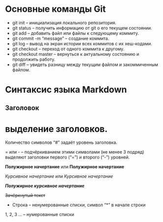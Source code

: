# Основные команды Git

* git init – инициализация локального репозитория.
* git status – получить информацию от git о его текущем состоянии.
* git add – добавить файл или файлы к следующему коммиту.
* git commit -m “message” – создание коммита.
* git log – вывод на экран истории всех коммитов с их хеш-кодами.
* git checkout – переход от одного коммита к другому.
* git checkout master – вернуться к актуальному состоянию и продолжить работу.
* git diff – увидеть разницу между текущим файлом и закоммиченным файлом.

# Синтаксис языка Markdown

## Заголовок 
# выделение заголовков. 
Количество символов “#” задаёт уровень заголовка. 

= или - – подчёркиванием этими символами (не менее 3 подряд) выделяют заголовки первого
(“=”) и второго (“-”) уровней.

**Полужирное начертание** или __Полужирное начертание__

*Курсивное начертание* или _Курсивное начертание_

***Полужирное курсивное начертание***

~~Зачёркнутый текст~~

* Строка – ненумерованные списки, символ “*” в начале строки

1, 2, 3 … – нумерованные списки